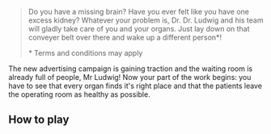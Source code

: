 > Do you have a missing brain? Have you ever felt like you have one excess
> kidney? Whatever your problem is, Dr. Dr. Ludwig and his team will gladly take
> care of you and your organs. Just lay down on that conveyer belt over there and
> wake up a different person*!
> 
> \* Terms and conditions may apply

The new advertising campaign is gaining traction and the waiting room is
already full of people, Mr Ludwig! Now your part of the work begins: you have
to see that every organ finds it's right place and that the patients leave the
operating room as healthy as possible.

## How to play
